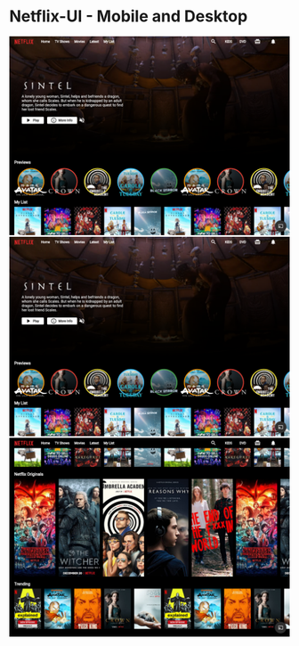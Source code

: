 # Netflix-UI - Mobile and Desktop


<p float="left">
  <img src="/images/img3.png"/>
  
<img src="/images/img3.PNG"/>

<img src="/images/img2.PNG"/> 

</p>